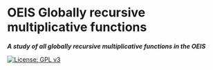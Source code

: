 # OEIS Globally recursive multiplicative functions
***A study of all globally recursive multiplicative functions in the OEIS*** <p>
[![License: GPL v3](https://img.shields.io/badge/License-GPL%20v3-blue.svg)](https://www.gnu.org/licenses/gpl-3.0)

